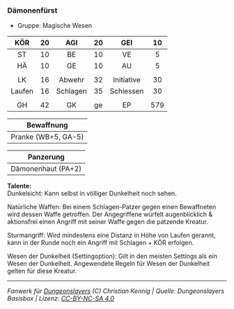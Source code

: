 ### Dämonenfürst

- Gruppe: Magische Wesen

|  KÖR   | 20  |   AGI    | 20  |    GEI     | 10  |
| :----: | :-: | :------: | :-: | :--------: | :-: |
|   ST   | 10  |    BE    | 10  |     VE     |  5  |
|   HÄ   | 10  |    GE    | 10  |     AU     |  5  |
|        |     |          |     |            |     |
|   LK   | 16  |  Abwehr  | 32  | Initiative | 30  |
| Laufen | 16  | Schlagen | 35  | Schiessen  | 30  |
|        |     |          |     |            |     |
|   GH   | 42  |    GK    | ge  |     EP     | 579 |

|     Bewaffnung      |
| :-----------------: |
| Pranke (WB+5, GA-5) |

|     Panzerung      |
| :----------------: |
| Dämonenhaut (PA+2) |

**Talente:**  
Dunkelsicht: Kann selbst in völliger Dunkelheit noch sehen.

Natürliche Waffen: Bei einem Schlagen-Patzer gegen einen Bewaffneten wird dessen Waffe getroffen. Der Angegriffene würfelt augenblicklich & aktionsfrei einen Angriff mit seiner Waffe gegen die patzende Kreatur.

Sturmangriff: Wird mindestens eine Distanz in Höhe von Laufen gerannt, kann in der Runde noch ein Angriff mit Schlagen + KÖR erfolgen.

Wesen der Dunkelheit (Settingoption): Gilt in den meisten Settings als ein Wesen der Dunkelheit. Angewendete Regeln für Wesen der Dunkelheit gelten für diese Kreatur.

---

_Fanwerk für [Dungeonslayers](https://www.dungeonslayers.net/) (C) Christian Kennig | Quelle: Dungeonslayers Basisbox | Lizenz: [CC-BY-NC-SA 4.0](https://creativecommons.org/licenses/by-nc-sa/4.0/deed.de)_
